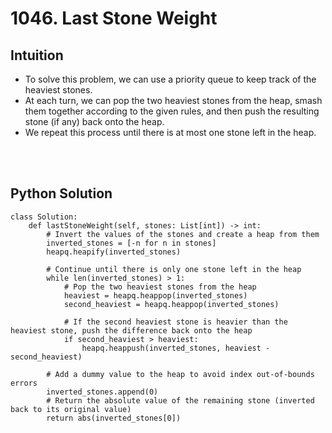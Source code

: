 # 1046. Last Stone Weight

## Intuition
 - To solve this problem, we can use a priority queue to keep track of the heaviest stones.
 - At each turn, we can pop the two heaviest stones from the heap, smash them together according to the given rules, and then push the resulting stone (if any) back onto the heap.
 - We repeat this process until there is at most one stone left in the heap.

<br></br>
## Python Solution
```shell
class Solution:
    def lastStoneWeight(self, stones: List[int]) -> int:
        # Invert the values of the stones and create a heap from them
        inverted_stones = [-n for n in stones]
        heapq.heapify(inverted_stones)
        
        # Continue until there is only one stone left in the heap
        while len(inverted_stones) > 1:
            # Pop the two heaviest stones from the heap
            heaviest = heapq.heappop(inverted_stones)
            second_heaviest = heapq.heappop(inverted_stones)
            
            # If the second heaviest stone is heavier than the heaviest stone, push the difference back onto the heap
            if second_heaviest > heaviest:
                heapq.heappush(inverted_stones, heaviest - second_heaviest)
        
        # Add a dummy value to the heap to avoid index out-of-bounds errors
        inverted_stones.append(0)
        # Return the absolute value of the remaining stone (inverted back to its original value)
        return abs(inverted_stones[0])

```
